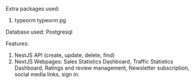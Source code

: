 Extra packages used:
1. typeorm typeorm pg
   
Database used: Postgresql

Features:
1. NestJS API (create, update, delete, find)
2. NextJS Webpages: Sales Statistics Dashboard, Traffic Statistics Dashboard, Ratings and review management, Newsletter subscription, social media links, sign in.
